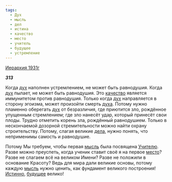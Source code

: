 ```yaml
---
tags:
  - Дух
  - мысль
  - дел
  - истина
  - качество
  - место
  - учитель
  - будущее
  - устремление
---
```

[Иерархия 1931г](https://127.0.0.1:4002/agni/1931)

___313___

Когда [дух](../../../tags/#Дух) наполнен устремлением, не может быть равнодушия. Когда [дух](../../../tags/#Дух) пылает, не может быть равнодушия. Это [качество](../../../tags/#качество) является иммунитетом против равнодушия. Только когда [дух](../../../tags/#Дух) направляется в сторону эгоизма, может произойти смерть [духа](../../../tags/#Дух). Потому нужно пламенно оберегать [дух](../../../tags/#Дух) от безразличия, где приютится зло, рождённое упущенным стремлением; где зло нанесёт удар, который принесёт свои плоды. Трудно отметить корень зла, рождённый равнодушием. Только в нескончаемой дозорной стремительности можно найти охрану строительству. Потому, слагая великие [дела](../../../tags/#дел), нужно понять, что неприменимы самость и равнодушие.   

Потому Мы требуем, чтобы первая [мысль](../../../tags/#мысль) была посвящена [Учителю](../../../tags/#учитель). Разве можно преуспеть, когда ученик ставит своё я на первое [место](../../../tags/#место)? Разве не слагаем всё на великом Имени? Разве не положили в основание Красоту? Ведь для мира дали великие основы, потому каждую [мысль](../../../tags/#мысль) нужно ценить, как фундамент великого построения! [Истинно](../../../tags/#истина), [будущее](../../../tags/#будущее) велико!   

